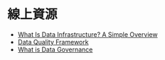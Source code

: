 # 線上資源

- [What Is Data Infrastructure? A Simple Overview](https://www.digitalguardian.com/blog/what-data-infrastructure-simple-overview)
- [Data Quality Framework](https://www.getdbt.com/blog/data-quality-framework)
- [What is Data Governance](https://cloud.google.com/learn/what-is-data-governance)
